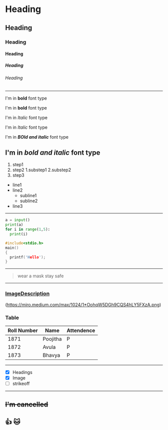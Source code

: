 # Heading

## Heading
### Heading
#### Heading
##### Heading
###### Heading
--------------------
I'm in **bold** font type

I'm in __bold__ font type

I'm in *Italic* font type

I'm in _Italic_ font type

I'm in ***BOld and italic*** font type

I'm in ___bold and italic___ font type
-----------------------------
1. step1
2. step2
    1.substep1
    2.substep2
3. step3

- line1
- line2
   - subline1
   - subline2
- line3
-----------------------
``` python
a = input()
print(a)
for i in range(1,5):
  print(i)
```
```c
#include<stdio.h>
main()
{
  printf('Hello');
}
```
------------------------------
> wear a mask
> stay safe
-------------------
### [ImageDescription](link)

(https://miro.medium.com/max/1024/1*OohqW5DGh9CQS4hLY5FXzA.png)

### Table

|Roll Number|Name|Attendence|
|----------|-----------|------|
|1871|Poojitha|P|
|1872|Avula|P|
|1873|Bhavya|P|
-------------------------
- [X] Headings
- [X] Image
- [ ] strikeoff
----------------
~~I'm cancelled~~
-------------------------
:+1: :cat:
------------------


